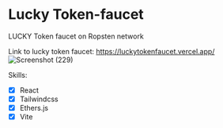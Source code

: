 # Lucky Token-faucet
LUCKY Token faucet on Ropsten network

Link to lucky token faucet: https://luckytokenfaucet.vercel.app/
![Screenshot (229)](https://user-images.githubusercontent.com/41932087/192159957-b12823e0-b763-47ab-8c4e-25b60aecac47.png)


Skills:

- [x] React
- [x] Tailwindcss
- [x] Ethers.js
- [x] Vite
